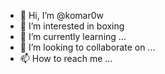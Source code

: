 - 👋 Hi, I’m @komar0w
- 👀 I’m interested in boxing
- 🌱 I’m currently learning ...
- 💞️ I’m looking to collaborate on ...
- 📫 How to reach me ...

<!---
komar0w/komar0w is a ✨ special ✨ repository because its `README.md` (this file) appears on your GitHub profile.
You can click the Preview link to take a look at your changes.
--->
